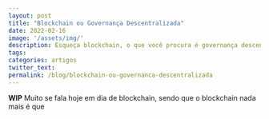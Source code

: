 ```yaml
---
layout: post
title: "Blockchain ou Governança Descentralizada"
date: 2022-02-16
image: '/assets/img/'
description: Esqueça blockchain, o que você procura é governança descentralizada
tags: 
categories: artigos
twitter_text: 
permalink: /blog/blockchain-ou-governanca-descentralizada
---
```


**WIP**
Muito se fala hoje em dia de blockchain, sendo que o blockchain nada mais é que
